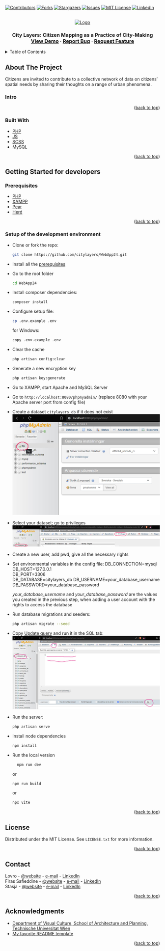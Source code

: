 <!-- Improved compatibility of back to top link: See: https://github.com/WebApp24/WebApp24/pull/73 -->
<a name="readme-top"></a>

[![Contributors][contributors-shield]][contributors-url]
[![Forks][forks-shield]][forks-url]
[![Stargazers][stars-shield]][stars-url]
[![Issues][issues-shield]][issues-url]
[![MIT License][license-shield]][license-url]
[![LinkedIn][linkedin-shield]][linkedin-url]



<!-- PROJECT LOGO -->
<br />
<div align="center">
  <a href="https://github.com/WebApp24/WebApp24">
    <img src=".assets/logo.svg" alt="Logo" width="150">
    
  </a>

  <h3 align="center" IAAC: Code Architecture Basics & Model Deployment </h3>

  <p align="center">
    City Layers: Citizen Mapping as a Practice of City-Making 
    <br />
    <a href="https://citylayer.urbanitarian.com/">View Demo</a>
    ·
    <a href="https://github.com/WebApp24/WebApp24/issues">Report Bug</a>
    ·
    <a href="https://github.com/WebApp24/WebApp24/issues">Request Feature</a>
  </p>
</div>



<!-- TABLE OF CONTENTS -->
<details>
  <summary>Table of Contents</summary>
  <ol>
    <li>
      <a href="#about-the-project">About The Project</a>
      <ul>
      <li><a href="#intro">Intro</a></li>
        <li><a href="#built-with">Built With</a></li>
      </ul>
    </li>
    <li>
      <a href="#getting-started">Getting Started</a>
      <ul>
        <li><a href="#prerequisites">Prerequisites</a></li>
        <li><a href="#usage">Usage</a></li>
      </ul>
    </li>
    <li><a href="#license">License</a></li>
    <li><a href="#contact">Contact</a></li>
    <li><a href="#acknowledgments">Acknowledgments</a></li>
  </ol>
</details>



<!-- ABOUT THE PROJECT -->
## About The Project


Citizens are invited to contribute to a collective network of data on citizens’ spatial needs by
sharing their thoughts on a range of urban phenomena.
                    

### Intro



<p align="right">(<a href="#readme-top">back to top</a>)</p>



### Built With


* [PHP](https://www.php.net/)
* [JS](https://www.javascript.com/)
* [SCSS](https://sass-lang.com/)
* [MySQL](https://www.mysql.com/)

<p align="right">(<a href="#readme-top">back to top</a>)</p>



<!-- GETTING STARTED -->
## Getting Started for developers



### Prerequisites

* [PHP](https://www.php.net/)
* [XAMPP](https://www.apachefriends.org/)
* [Pear](https://pear.php.net/manual/en/installation.php)
* [Herd](https://herd.laravel.com/)

<p align="right">(<a href="#readme-top">back to top</a>)</p>
<!-- USAGE EXAMPLES -->

### Setup of the development environment

* Clone or fork the repo:
    ```sh
    git clone https://github.com/citylayers/WebApp24.git
    ```
* Install all the [prerequisites](#prerequisites)
* Go to the root folder 
    ```sh
    cd WebApp24
    ```
* Install composer dependencies:
  ```sh
  composer install
  ```
* Configure setup file:
  ```sh
  cp .env.example .env
  ```
  for Windows:
  ```sh
  copy .env.example .env
  ```
* Clear the cache 

    ```sh
    php artisan config:clear
    ```
* Generate a new encryption key

    ```sh
    php artisan key:generate
    ```

* Go to XAMPP, start Apache and MySQL Server
* Go to ```http://localhost:8080/phpmyadmin/``` (replace 8080 with your Apache server port from config file)

* Create a dataset ``citylayers_db`` if it does not exist
  ![create dataset](./assets/create_db_php.jpg)

* Select your dataset; go to privileges
  ![db privileges](./assets/db_privileges.jpg)

* Create a new user, add pwd, give all the necessary rights

* Set environmental variables in the config file:
  DB_CONNECTION=mysql\
  DB_HOST=127.0.0.1 \
  DB_PORT=3306 \
  DB_DATABASE=citylayers_db DB_USERNAME=your_database_username DB_PASSWORD=your_database_password

  *your_database_username* and *your_database_password* are the values you created in the previous step, when 
  adding a user account with the rights to access the database

* Run database migrations and seeders:
  ```sh
  php artisan migrate --seed
  ```

* Copy [Update query](update.sql) and run it in the SQL tab:
  ![Running SQL query](./assets/update_sql.jpg)

* Run the server:
  ```sh
  php artisan serve
  ```
* Install node dependencies
  ```sh
  npm install
  ```
* Run the local version
  ```sh
    npm run dev
    ```
    or
    ```sh
    npm run build
    ```
    or
    ```sh
    npx vite
    ```


<p align="right">(<a href="#readme-top">back to top</a>)</p>

<!-- LICENSE -->
## License

Distributed under the MIT License. See `LICENSE.txt` for more information.

<p align="right">(<a href="#readme-top">back to top</a>)</p>



## Contact

Lovro - [@website](https://citylayer.urbanitarian.com/) - [e-mail](mailto:lovro.koncar-gamulin@tuwien.ac.at) - [LinkedIn][linkedin-url]\
Firas Safieddine - [@website](https://www.firassafieddine.com/) - [e-mail](mailto:firas.safieddine@iaac.net) - [LinkedIn][linkedin-url]\
Stasja - [@website](https://stasyafedorova.wixsite.com/designautomation) - [e-mail](mailto:0.0stasya@gmail.com) - [LinkedIn][linkedin-url]

<p align="right">(<a href="#readme-top">back to top</a>)</p>



<!-- ACKNOWLEDGMENTS -->
## Acknowledgments

* [Department of Visual Culture, School of Architecture and Planning, Technische Universitat Wien](https://visualculture.tuwein.ac.at)
* [My favorite README template](https://github.com/othneildrew/Best-README-Template)

<p align="right">(<a href="#readme-top">back to top</a>)</p>



<!-- MARKDOWN LINKS & IMAGES -->
<!-- https://www.markdownguide.org/basic-syntax/#reference-style-links -->
[contributors-shield]: https://img.shields.io/github/contributors/WebApp24/WebApp24.svg?style=for-the-badge
[contributors-url]: https://github.com/WebApp24/WebApp24/graphs/contributors
[forks-shield]: https://img.shields.io/github/forks/WebApp24/WebApp24.svg?style=for-the-badge
[forks-url]: https://github.com/WebApp24/WebApp24/network/members
[stars-shield]: https://img.shields.io/github/stars/WebApp24/WebApp24.svg?style=for-the-badge
[stars-url]: https://github.com/WebApp24/WebApp24/stargazers
[issues-shield]: https://img.shields.io/github/issues/WebApp24/WebApp24.svg?style=for-the-badge
[issues-url]: https://github.com/WebApp24/WebApp24/issues
[license-shield]: https://img.shields.io/github/license/WebApp24/WebApp24.svg?style=for-the-badge
[license-url]: https://github.com/WebApp24/WebApp24/blob/master/LICENSE.txt
[linkedin-shield]: https://img.shields.io/badge/-LinkedIn-black.svg?style=for-the-badge&logo=linkedin&colorB=555
[linkedin-url]: https://linkedin.com/in/stanislava-fedorova
[product-screenshot]: assets/screenshot.png



